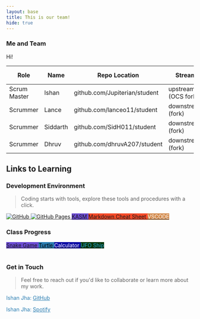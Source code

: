 ```yaml
---
layout: base
title: This is our team!
hide: true
---
```


### Me and Team

Hi!

| Role         | Name     | Repo Location                       | Stream                | Repo Name |
|--------------|----------|-------------------------------------|-----------------------|-----------|
| Scrum Master | Ishan    | github.com/Jupiterian/student           | upstream   (OCS fork)    | student   |
| Scrummer     | Lance    | github.com/lanceo11/student       | downstream (fork)        | student   |
| Scrummer     | Siddarth | github.com/SidH011/student          | downstream (fork)        | student   |
| Scrummer     | Dhruv    | github.com/dhruvA207/student        | downstream (fork)        | student   |


## Links to Learning

### Development Environment

> Coding starts with tools, explore these tools and procedures with a click.

<a href="https://github.com/Open-Coding-Society/student">
    <img src="https://img.shields.io/badge/GitHub-181717?logo=github&logoColor=white" alt="GitHub">
</a>
<a href="https://open-coding-society.github.io/student">
    <img src="https://img.shields.io/badge/GitHub%20Pages-327FC7?logo=github&logoColor=white" alt="GitHub Pages">
</a>
<a href="https://kasm.opencodingsociety.com/" class="button small" style="background-color: #6b4bd3ff">
    KASM
</a>
<a href="https://www.markdownguide.org/cheat-sheet/" class="button small" style="background-color: #F54927">
    Markdown Cheat Sheet
</a>
<a href="https://vscode.dev/" class="button small" style="background-color: #d38a4bff">
    <span style="color: #FFFFFF">VSCODE</span>
</a>

<br>

### Class Progress

<a href="{{site.baseurl}}/snake" class="button small" style="background-color: #6b4bd3ff">
    Snake Game
</a>
<a href="{{site.baseurl}}/turtle" class="button small" style="background-color: #2A7DB1">
    <span style="color: #000000">Turtle</span>
</a>
<a href="{{site.baseurl}}/calculator" class="button small" style="background-color: #0c0ca5ff">
    <span style="color: #fffefeff">Calculator</span>
</a>
<a href="{{site.baseurl}}/background" class="button small" style="background-color: #08380cff">
    <span style="color: #25a4d6ff">UFO Ship</span>
</a>
<br>



<br>

<!-- Contact Section -->
### Get in Touch

> Feel free to reach out if you'd like to collaborate or learn more about my work.

<p style="color: #2A7DB1;">Ishan Jha: <a href="https://github.com/Jupiterian" style="color: #2A7DB1; text-decoration: underline;">GitHub</a></p>
<p style="color: #2A7DB1;">Ishan Jha: <a href="https://open.spotify.com/user/31spiranssqszaomtf3pyo3j6zbm" style="color: #2A7DB1; text-decoration: underline">Spotify</a></p>